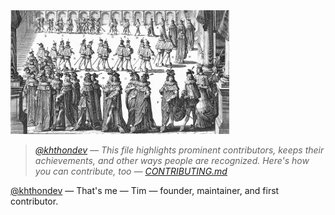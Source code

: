 <img src="assets/community.png" width="350" alt="Community">

> _[@khthondev](https://github.com/khthondev) — This file highlights prominent contributors, keeps their achievements, and other ways people are recognized. Here's how you can contribute, too — [CONTRIBUTING.md](CONTRIBUTING.md)_

[@khthondev](https://github.com/khthondev/edupunk-os) — That's me — Tim — founder, maintainer, and first contributor.
